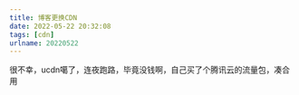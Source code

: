 ```yaml
---
title: 博客更换CDN
date: 2022-05-22 20:32:08
tags: [cdn]
urlname: 20220522
---
```

很不幸，ucdn噶了，连夜跑路，毕竟没钱啊，自己买了个腾讯云的流量包，凑合用